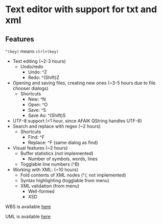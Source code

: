 # Text editor with support for txt and xml
## Features
`^(key)` means `ctrl+(key)`
- Text editing (~2-3 hours)
	- Undo/redo
		- Undo: ^Z
		- Redo: ^(Shift)Z
- Opening and saving files, creating new ones (~3-5 hours due to file chooser dialogs)
	- Shortcuts
		- New: ^N
		- Open: ^O
		- Save: ^S
		- Save As: ^(Shift)S
- UTF-8 support (<1 hour, since AFAIK QString handles UTF-8)
- Search and replace with regex (~2 hours)
	- Shortcuts
		- Find: ^F
		- Replace: ^F (same dialog as find)
- Visual features (~2 hours)
	- Buffer statistics (not implemented)
		- Number of symbols, words, lines
	- Togglable line numbers (^B)
- Working with XML: (~10 hours)
	- Fold contents of XML nodes (^/, not implemented)
	- Syntax highlighting (togglable from menu)
	- XML validation (from menu)
		- Well-formed
		- XSD

WBS is available [here](/wbs.md)

UML is available [here](/uml.svg)

